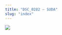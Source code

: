 ```yaml
---
title: "DSC_0282 – SUDA"
slug: "index"
---
```


[![](/wp-content/2015/05/DSC_0282-300x201.jpg)](/wp-content/2015/05/DSC_0282.jpg)